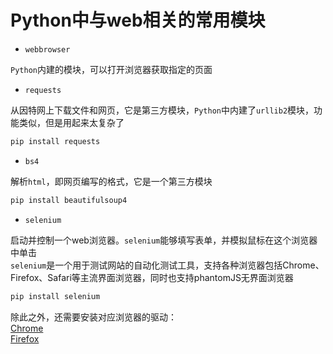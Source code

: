 # Python中与web相关的常用模块

- `webbrowser`

`Python`内建的模块，可以打开浏览器获取指定的页面

- `requests`

从因特网上下载文件和网页，它是第三方模块，`Python`中内建了`urllib2`模块，功能类似，但是用起来太复杂了

```bash
pip install requests
```

- `bs4`

解析`html`，即网页编写的格式，它是一个第三方模块

```bash
pip install beautifulsoup4
```

- `selenium`

启动并控制一个web浏览器。`selenium`能够填写表单，并模拟鼠标在这个浏览器中单击  
`selenium`是一个用于测试网站的自动化测试工具，支持各种浏览器包括Chrome、Firefox、Safari等主流界面浏览器，同时也支持phantomJS无界面浏览器

```bash
pip install selenium
```

除此之外，还需要安装对应浏览器的驱动：  
[Chrome](https://chromedriver.chromium.org/downloads)  
[Firefox](https://github.com/mozilla/geckodriver/releases)
